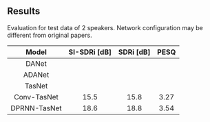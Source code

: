 ## Results
Evaluation for test data of 2 speakers.
Network configuration may be different from original papers.

| Model | SI-SDRi [dB] | SDRi [dB] | PESQ |
| :---: | :---: | :---: | :---: |
| DANet |  |  |  |
| ADANet |  |  |  |
| TasNet |  |  |  |
| Conv-TasNet | 15.5 | 15.8 | 3.27 |
| DPRNN-TasNet | 18.6 | 18.8 | 3.54 |
